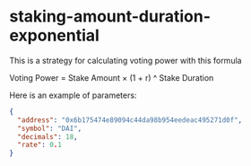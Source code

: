 # staking-amount-duration-exponential

This is a strategy for calculating voting power with this formula

Voting Power = Stake Amount × (1 + r) ^ Stake Duration

Here is an example of parameters:

```json
{
  "address": "0x6b175474e89094c44da98b954eedeac495271d0f",
  "symbol": "DAI",
  "decimals": 18,
  "rate": 0.1
}
```
